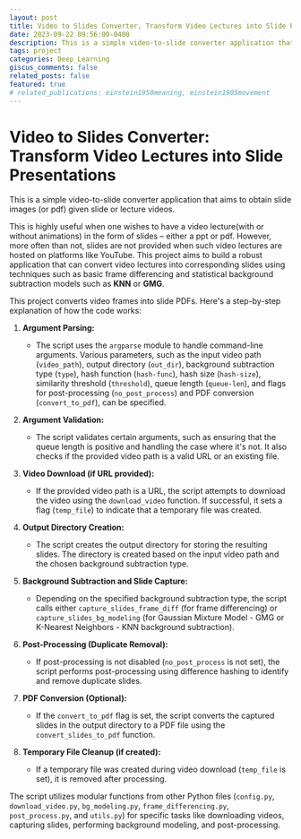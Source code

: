 ```yaml
---
layout: post
title: Video to Slides Converter, Transform Video Lectures into Slide Presentations
date: 2023-09-22 09:56:00-0400
description: This is a simple video-to-slide converter application that aims to obtain slide images (or pdf) given slide or lecture videos.
tags: project
categories: Deep_Learning
giscus_comments: false
related_posts: false
featured: true
# related_publications: einstein1950meaning, einstein1905movement
---
```


# Video to Slides Converter: Transform Video Lectures into Slide Presentations

This is a simple video-to-slide converter application that aims to obtain slide images (or pdf) given slide or lecture videos.

This is highly useful when one wishes to have a video lecture(with or without animations) in the form of slides – either a ppt or pdf. However, more often than not, slides are not provided when such video lectures are hosted on platforms like YouTube. This project aims to build a robust application that can convert video lectures into corresponding slides using techniques such as basic frame differencing and statistical background subtraction models such as **KNN** or **GMG**.

This project converts video frames into slide PDFs. Here's a step-by-step explanation of how the code works:

1. **Argument Parsing:**
    - The script uses the `argparse` module to handle command-line arguments. Various parameters, such as the input video path (`video_path`), output directory (`out_dir`), background subtraction type (`type`), hash function (`hash-func`), hash size (`hash-size`), similarity threshold (`threshold`), queue length (`queue-len`), and flags for post-processing (`no_post_process`) and PDF conversion (`convert_to_pdf`), can be specified.

2. **Argument Validation:**
    - The script validates certain arguments, such as ensuring that the queue length is positive and handling the case where it's not. It also checks if the provided video path is a valid URL or an existing file.

3. **Video Download (if URL provided):**
    - If the provided video path is a URL, the script attempts to download the video using the `download_video` function. If successful, it sets a flag (`temp_file`) to indicate that a temporary file was created.

4. **Output Directory Creation:**
    - The script creates the output directory for storing the resulting slides. The directory is created based on the input video path and the chosen background subtraction type.

5. **Background Subtraction and Slide Capture:**
    - Depending on the specified background subtraction type, the script calls either `capture_slides_frame_diff` (for frame differencing) or `capture_slides_bg_modeling` (for Gaussian Mixture Model - GMG or K-Nearest Neighbors - KNN background subtraction).

6. **Post-Processing (Duplicate Removal):**
    - If post-processing is not disabled (`no_post_process` is not set), the script performs post-processing using difference hashing to identify and remove duplicate slides.

7. **PDF Conversion (Optional):**
    - If the `convert_to_pdf` flag is set, the script converts the captured slides in the output directory to a PDF file using the `convert_slides_to_pdf` function.

8. **Temporary File Cleanup (if created):**
    - If a temporary file was created during video download (`temp_file` is set), it is removed after processing.

The script utilizes modular functions from other Python files (`config.py`, `download_video.py`, `bg_modeling.py`, `frame_differencing.py`, `post_process.py`, and `utils.py`) for specific tasks like downloading videos, capturing slides, performing background modeling, and post-processing. 